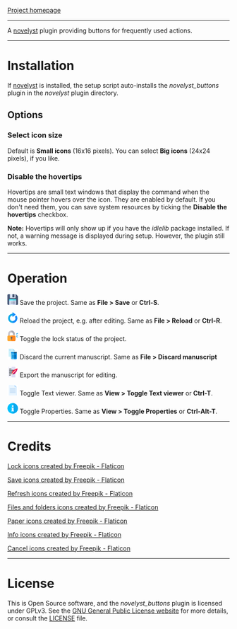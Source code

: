 [Project homepage](https://peter88213.github.io/novelyst_buttons)

--- 

A [novelyst](https://peter88213.github.io/novelyst/) plugin providing buttons for frequently used actions. 

---

# Installation

If [novelyst](https://peter88213.github.io/novelyst/) is installed, the setup script auto-installs the *novelyst_buttons* plugin in the *novelyst* plugin directory.

## Options

### Select icon size

Default is **Small icons** (16x16 pixels). You can select **Big icons** (24x24 pixels), if you like. 

### Disable the hovertips

Hovertips are small text windows that display the command when the mouse pointer hovers over the icon. 
They are enabled by default. If you don't need them, you can save system resources by ticking the 
**Disable the hovertips** checkbox.

**Note:** Hovertips will only show up if you have the *idlelib* package installed. If not, a warning 
message is displayed during setup. However, the plugin still works.

---

# Operation

![Save](icons/24/diskette.png) Save the project. Same as **File > Save** or **Ctrl-S**.

![Reload](icons/24/refresh.png) Reload the project, e.g. after editing. Same as **File > Reload** or **Ctrl-R**.

![Lock/Unlock](icons/24/padlock.png) Toggle the lock status of the project.

![LDiscard manuscript](icons/24/trash.png) Discard the current manuscript. Same as **File > Discard manuscript**

![Export manuscript](icons/24/manuscript.png) Export the manuscript for editing.

![Toggle Text viewer](icons/24/file.png) Toggle Text viewer. Same as **View > Toggle Text viewer** or **Ctrl-T**.

![Toggle Properties](icons/24/info.png) Toggle Properties. Same as **View > Toggle Properties** or **Ctrl-Alt-T**.

---

# Credits

[Lock icons created by Freepik - Flaticon](https://www.flaticon.com/free-icons/lock)

[Save icons created by Freepik - Flaticon](https://www.flaticon.com/free-icons/save)

[Refresh icons created by Freepik - Flaticon](https://www.flaticon.com/free-icons/refresh)

[Files and folders icons created by Freepik - Flaticon](https://www.flaticon.com/free-icons/files-and-folders)

[Paper icons created by Freepik - Flaticon](https://www.flaticon.com/free-icons/paper)

[Info icons created by Freepik - Flaticon](https://www.flaticon.com/free-icons/info)

[Cancel icons created by Freepik - Flaticon](https://www.flaticon.com/free-icons/cancel)

---

# License

This is Open Source software, and the *novelyst_buttons* plugin is licensed under GPLv3. See the
[GNU General Public License website](https://www.gnu.org/licenses/gpl-3.0.en.html) for more
details, or consult the [LICENSE](https://github.com/peter88213/novelyst_buttons/blob/main/LICENSE) file.
